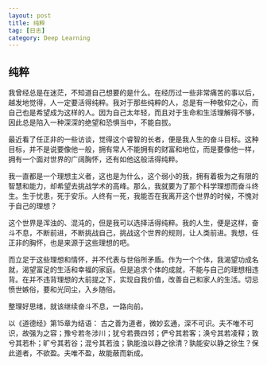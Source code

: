 ```yaml
---
layout: post
title: 纯粹
tag: [日志]
category: Deep Learning
---
```


## 纯粹
我曾经总是在迷茫，不知道自己想要的是什么。在经历过一些非常痛苦的事以后，越发地觉得，人一定要活得纯粹。我对于那些纯粹的人，总是有一种敬仰之心，而自己也是希望成为这样的人。因为自己太年轻，而且对于生命和生活理解得不够，因此总是陷入一种深深的绝望和恐惧当中，不能自拔。

最近看了任正非的一些访谈，觉得这个睿智的长者，便是我人生的奋斗目标。这种目标，并不是说要像他一般，拥有常人不能拥有的财富和地位，而是要像他一样，拥有一个面对世界的广阔胸怀，还有如他这般活得纯粹。

我一直都是一个理想主义者，这也是为什么，这个弱小的我，拥有着极为之有限的智慧和能力，却希望去挑战学术的高峰。那么，我就要为了那个科学理想而奋斗终生。生于忧患，死于安乐。人终有一死，我能否在我离开这个世界的时候，不愧对于自己的理想？

这个世界是浑浊的、混沌的，但是我可以选择活得纯粹。我的人生，便是这样，奋斗不息，不断前进，不断挑战自己，挑战这个世界的规则，让人类前进。我想，任正非的胸怀，也是来源于这些理想的吧。

而立足于这些理想和情怀，并不代表与世俗所矛盾。作为一个个体，我渴望功成名就，渴望富足的生活和幸福的家庭。但是追求个体的成就，不能与自己的理想相违背。在并不违背理想的大前提之下，实现自我价值，改善自己和家人的生活。切忌愤世嫉俗，要和光同尘，入乡随俗。

整理好思绪，就该继续奋斗不息，一路向前。

以《道德经》第15章为结语：
古之善为道者，微妙玄通，深不可识。夫不唯不可识，故强为之容；豫兮若冬涉川；犹兮若畏四邻；俨兮其若客；涣兮其若凌释；敦兮其若朴；旷兮其若谷；混兮其若浊；孰能浊以静之徐清？孰能安以静之徐生？保此道者，不欲盈。夫唯不盈，故能蔽而新成。